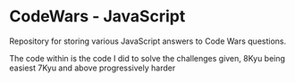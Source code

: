 # CodeWars - JavaScript

Repository for storing various JavaScript answers to Code Wars questions.

The code within is the code I did to solve the challenges given, 8Kyu being easiest 7Kyu and above progressively harder
